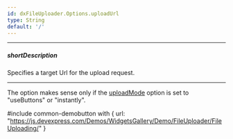 ```yaml
---
id: dxFileUploader.Options.uploadUrl
type: String
default: '/'
---
```

---
##### shortDescription
Specifies a target Url for the upload request.

---
The option makes sense only if the [uploadMode](/api-reference/10%20UI%20Components/dxFileUploader/1%20Configuration/uploadMode.md '/Documentation/ApiReference/UI_Components/dxFileUploader/Configuration/#uploadMode') option is set to "useButtons" or "instantly".

#include common-demobutton with {
    url: "https://js.devexpress.com/Demos/WidgetsGallery/Demo/FileUploader/FileUploading/"
}